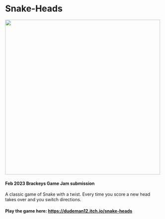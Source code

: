 # Snake-Heads

<img src="https://user-images.githubusercontent.com/66329929/219987600-77e8a16e-8b84-49bf-aa5d-51b5e6954168.png" width="500" />

 #### Feb 2023 Brackeys Game Jam submission
 
 A classic game of Snake with a twist. Every time you score a new head takes over and you switch directions.
 
 #### Play the game here: https://dudeman12.itch.io/snake-heads
